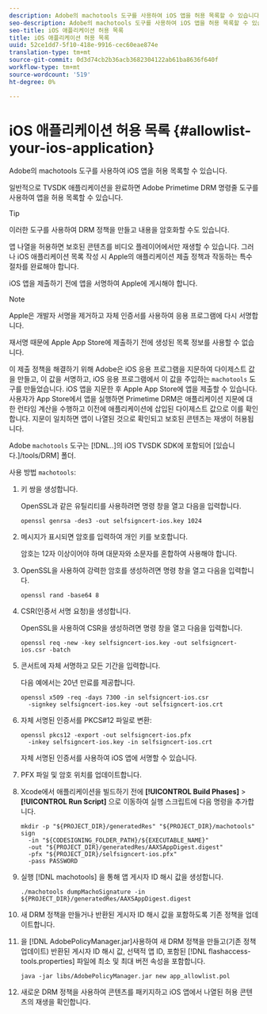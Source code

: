 ```yaml
---
description: Adobe의 machotools 도구를 사용하여 iOS 앱을 허용 목록할 수 있습니다.
seo-description: Adobe의 machotools 도구를 사용하여 iOS 앱을 허용 목록할 수 있습니다.
seo-title: iOS 애플리케이션 허용 목록
title: iOS 애플리케이션 허용 목록
uuid: 52ce1dd7-5f10-418e-9916-cec60eae874e
translation-type: tm+mt
source-git-commit: 0d3d74cb2b36acb3682304122ab61ba8636f640f
workflow-type: tm+mt
source-wordcount: '519'
ht-degree: 0%

---
```



# iOS 애플리케이션 허용 목록 {#allowlist-your-ios-application}

Adobe의 machotools 도구를 사용하여 iOS 앱을 허용 목록할 수 있습니다.

일반적으로 TVSDK 애플리케이션을 완료하면 Adobe Primetime DRM 명령줄 도구를 사용하여 앱을 허용 목록할 수 있습니다.

>[!TIP]
>
>이러한 도구를 사용하여 DRM 정책을 만들고 내용을 암호화할 수도 있습니다.

앱 나열을 허용하면 보호된 콘텐츠를 비디오 플레이어에서만 재생할 수 있습니다. 그러나 iOS 애플리케이션 목록 작성 시 Apple의 애플리케이션 제출 정책과 작동하는 특수 절차를 완료해야 합니다.

iOS 앱을 제출하기 전에 앱을 서명하여 Apple에 게시해야 합니다.

>[!NOTE]
>
>Apple은 개발자 서명을 제거하고 자체 인증서를 사용하여 응용 프로그램에 다시 서명합니다.

재서명 때문에 Apple App Store에 제출하기 전에 생성된 목록 정보를 사용할 수 없습니다.

이 제출 정책을 해결하기 위해 Adobe은 iOS 응용 프로그램을 지문하여 다이제스트 값을 만들고, 이 값을 서명하고, iOS 응용 프로그램에서 이 값을 주입하는 `machotools` 도구를 만들었습니다. iOS 앱을 지문한 후 Apple App Store에 앱을 제출할 수 있습니다. 사용자가 App Store에서 앱을 실행하면 Primetime DRM은 애플리케이션 지문에 대한 런타임 계산을 수행하고 이전에 애플리케이션에 삽입된 다이제스트 값으로 이를 확인합니다. 지문이 일치하면 앱이 나열된 것으로 확인되고 보호된 콘텐츠는 재생이 허용됩니다.

Adobe `machotools` 도구는 [!DNL..]의 iOS TVSDK SDK에 포함되어 [있습니다.]/tools/DRM] 폴더.

사용 방법 `machotools`:

1. 키 쌍을 생성합니다.

   OpenSSL과 같은 유틸리티를 사용하려면 명령 창을 열고 다음을 입력합니다.

   ```shell
   openssl genrsa -des3 -out selfsigncert-ios.key 1024
   ```

1. 메시지가 표시되면 암호를 입력하여 개인 키를 보호합니다.

   암호는 12자 이상이어야 하며 대문자와 소문자를 혼합하여 사용해야 합니다.
1. OpenSSL을 사용하여 강력한 암호를 생성하려면 명령 창을 열고 다음을 입력합니다.

   ```shell
   openssl rand -base64 8
   ```

1. CSR(인증서 서명 요청)을 생성합니다.

   OpenSSL을 사용하여 CSR을 생성하려면 명령 창을 열고 다음을 입력합니다.

   ```shell
   openssl req -new -key selfsigncert-ios.key -out selfsigncert-ios.csr -batch
   ```

1. 콘서트에 자체 서명하고 모든 기간을 입력합니다.

   다음 예에서는 20년 만료를 제공합니다.

   ```shell
   openssl x509 -req -days 7300 -in selfsigncert-ios.csr  
     -signkey selfsigncert-ios.key -out selfsigncert-ios.crt
   ```

1. 자체 서명된 인증서를 PKCS#12 파일로 변환:

   ```shell
   openssl pkcs12 -export -out selfsigncert-ios.pfx  
     -inkey selfsigncert-ios.key -in selfsigncert-ios.crt
   ```

   자체 서명된 인증서를 사용하여 iOS 앱에 서명할 수 있습니다.

1. PFX 파일 및 암호 위치를 업데이트합니다.
1. Xcode에서 애플리케이션을 빌드하기 전에 **[!UICONTROL Build Phases]** > **[!UICONTROL Run Script]** 으로 이동하여 실행 스크립트에 다음 명령을 추가합니다.

   ```shell
   mkdir -p "${PROJECT_DIR}/generatedRes" "${PROJECT_DIR}/machotools" sign  
     -in "${CODESIGNING_FOLDER_PATH}/${EXECUTABLE_NAME}"  
     -out "${PROJECT_DIR}/generatedRes/AAXSAppDigest.digest"  
     -pfx "${PROJECT_DIR}/selfsigncert-ios.pfx"  
     -pass PASSWORD
   ```

1. 실행 [!DNL machotools] 을 통해 앱 게시자 ID 해시 값을 생성합니다.

   ```shell
   ./machotools dumpMachoSignature -in ${PROJECT_DIR}/generatedRes/AAXSAppDigest.digest
   ```

1. 새 DRM 정책을 만들거나 반환된 게시자 ID 해시 값을 포함하도록 기존 정책을 업데이트합니다.
1. 을 [!DNL AdobePolicyManager.jar]사용하여 새 DRM 정책을 만들고(기존 정책 업데이트) 반환된 게시자 ID 해시 값, 선택적 앱 ID, 포함된 [!DNL flashaccess-tools.properties] 파일에 최소 및 최대 버전 속성을 포함합니다.

   ```shell
   java -jar libs/AdobePolicyManager.jar new app_allowlist.pol
   ```

1. 새로운 DRM 정책을 사용하여 콘텐츠를 패키지하고 iOS 앱에서 나열된 허용 콘텐츠의 재생을 확인합니다.
